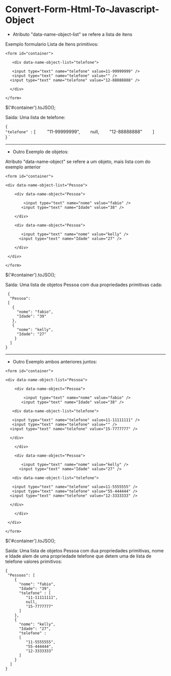 # Convert-Form-Html-To-Javascript-Object

- Atributo "data-name-object-list" se refere a lista de itens

Exemplo formulario Lista de Itens primitivos:

 `<form id="container">`   

`   <div data-name-object-list="telefone">`   
 
 `   <input type="text" name="telefone" value=11-99999999" />`   
 `   <input type="text" name="telefone" value="" />`   
 `   <input type="text" name="telefone" value="12-88888888" /> `   
 
 `  </div>`   
 
 `</form> `   


$('#container').toJSO();

Saida: Uma lista de telefone:


` { `   
` "telefone" :
` [ `   
` "11-99999999",`   
`  null,`   
`  "12-88888888"`   
` ]`   
` } `   


-------------------------------------------

- Outro Exemplo de objetos:

Atributo "data-name-object" se refere a um objeto, mais lista com do exemplo anterior

 `<form id="container">`   
 
 `<div data-name-object-list="Pessoa"> `   
 
 `    <div data-name-object="Pessoa">`   

`         <input type="text" name="nome" value="fabio" /> `   
 `        <input type="text" name="Idade" value="38" /> `   
 
 `    </div>`   
 
 `    <div data-name-object="Pessoa">`   

`        <input type="text" name="nome" value="kelly" /> `   
  `       <input type="text" name="Idade" value="27" />     `      

`    </div>`   

  ` </div>`   
 
 `</form> `   
 
$('#container').toJSO();

Saida: Uma lista de objetos Pessoa com dua propriedades primitivas cada:

` {`   
`  "Pessoa":`   
`  [ `   
`    { `   
`      "nome": "fabio", `   
`      "Idade": "39" `   
`    }, `   
`    { `   
`      "nome": "kelly", `   
`      "Idade": "27" `   
`    }`   
`  ]`   
`}`   

-------------------------------------------

- Outro Exemplo ambos anteriores juntos:

 `<form id="container">`   
 
 `<div data-name-object-list="Pessoa"> `   
 
 `    <div data-name-object="Pessoa">`   

`         <input type="text" name="nome" value="fabio" /> `   
 `        <input type="text" name="Idade" value="38" /> `   
 
 `   <div data-name-object-list="telefone">`   
 
 `   <input type="text" name="telefone" value=11-11111111" />`   
 `   <input type="text" name="telefone" value="" />`   
 `   <input type="text" name="telefone" value="15-7777777" /> `   
 
 `  </div>`   
 
 `    </div>`   
 
 `    <div data-name-object="Pessoa">`   

`        <input type="text" name="nome" value="kelly" /> `   
  `       <input type="text" name="Idade" value="27" />     `      

`   <div data-name-object-list="telefone">`   
 
 `   <input type="text" name="telefone" value=11-5555555" />`   
 `   <input type="text" name="telefone" value="55-444444" />`   
 `   <input type="text" name="telefone" value="12-3333333" /> `   
 
 `  </div>`   
 
`    </div>`   

  ` </div>`   
 
 `</form> `   
 
 $('#container').toJSO();

Saida: Uma lista de objetos Pessoa com dua propriedades primitivas, nome e Idade alem de uma propriedade telefone que detem uma de lista de telefone valores primitivos:

`{ `   
`  "Pessoas": [ `   
`    {`   
`      "nome": "fabio",`   
`      "Idade": "39",`   
`      "telefone" : [`   
`         "11-11111111",`   
`         null,`   
`         "15-7777777"`   
`       ]     `   
`    },`   
`    {`   
`      "nome": "kelly",`   
`      "Idade": "27",`   
`      "telefone" :`   
`      [`   
`         "11-5555555",`   
`         "55-444444",`   
`         "12-3333333"`   
`       ] `   
`    }`      
`  ]`   
`}`   
